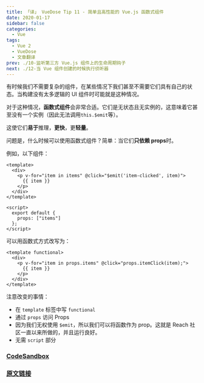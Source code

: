 ```yaml
---
title: 「译」 VueDose Tip 11 - 简单且高性能的 Vue.js 函数式组件
date: 2020-01-17
sidebar: false
categories:
  - Vue
tags:
  - Vue 2
  - VueDose
  - 文章翻译
prev: ./10-监听第三方 Vue.js 组件上的生命周期钩子
next: ./12-当 Vue 组件创建的时候执行侦听器
---
```


有时候我们不需要复杂的组件，在某些情况下我们甚至不需要它们具有自己的状态。当构建没有太多逻辑的 UI 组件时可能就是这种情况。

对于这种情况，**函数式组件**会非常合适。它们是无状态且无实例的，这意味着它甚至没有一个实例（因此无法调用`this.$emit`等）。

这使它们**易于**推理，**更快**，更**轻量**。

问题是，什么时候可以使用函数式组件？简单：当它们**只依赖 props**时。

例如，以下组件：

```vue
<template>
  <div>
    <p v-for="item in items" @click="$emit('item-clicked', item)">
      {{ item }}
    </p>
  </div>
</template>

<script>
  export default {
    props: ["items"]
  };
</script>
```

可以用函数式方式改写为：

```vue
<template functional>
  <div>
    <p v-for="item in props.items" @click="props.itemClick(item);">
      {{ item }}
    </p>
  </div>
</template>
```

注意改变的事情：

- 在 `template` 标签中写 `functional`
- 通过 `props` 访问 Props
- 因为我们无权使用 `$emit`，所以我们可以将函数作为 prop。这就是 Reach 社区一直以来所做的，并且运行良好。
- 无需 `script` 部分

### [CodeSandbox](https://codesandbox.io/s/rwxp7pnklo)

### [原文链接](https://vuedose.tips/tips/simple-and-performant-functional-vue-js-components)
